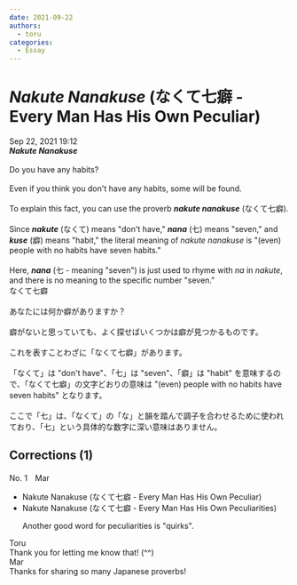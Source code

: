 ```yaml
---
date: 2021-09-22
authors:
  - toru
categories:
  - Essay
---
```


<h1 id="subject_show"><strong><em>Nakute Nanakuse</strong></em> (なくて七癖 - Every Man Has His Own Peculiar)</h1>
<div class="date">Sep 22, 2021 19:12</div>
<div id="post"><div id="body_show_ori">
<strong><em>Nakute Nanakuse</strong></em><br/><br/>Do you have any habits?<br/><br/>Even if you think you don't have any habits, some will be found.<br/><br/>To explain this fact, you can use the proverb <strong><em>nakute nanakuse</em></strong> (なくて七癖).<br/><br/>Since <strong><em>nakute</em></strong> (なくて) means "don't have," <strong><em>nana</em></strong> (七) means "seven," and <strong><em>kuse</em></strong> (癖) means "habit," the literal meaning of <em>nakute nanakuse</em> is "(even) people with no habits have seven habits."<br/><br/>Here, <strong><em>nana</em></strong> (七 - meaning "seven") is just used to rhyme with <em>na</em> in <em>nakute</em>, and there is no meaning to the specific number "seven."
</div></div>

<!-- more -->

<div id="post_ja"><div id="body_show_mo">
なくて七癖<br/><br/>あなたには何か癖がありますか？<br/><br/>癖がないと思っていても、よく探せばいくつかは癖が見つかるものです。<br/><br/>これを表すことわざに「なくて七癖」があります。<br/><br/>「なくて」は "don't have"、「七」は "seven"、「癖」は "habit" を意味するので、「なくて七癖」の文字どおりの意味は "(even) people with no habits have seven habits" となります。<br/><br/>ここで「七」は、「なくて」の「な」と韻を踏んで調子を合わせるために使われており、「七」という具体的な数字に深い意味はありません。
</div></div>

## Corrections (1)
<div id="block"><div class="first_name"> No. 1　<span class="just_name">Mar</span></div><div id="block2">
<ul class="correction_field">
<li class="incorrect">Nakute Nanakuse (なくて七癖 - Every Man Has His Own Peculiar)</li>
<li class="corrected correct">
Nakute Nanakuse (なくて七癖 - Every Man Has His Own Peculiar<span class="f_red">ities</span>)
<p class="correction_comment">Another good word for peculiarities is "quirks".</p>
</li>
</ul>
</div><div class="name"><span class="just_name">Toru</span><br>
Thank you for letting me know that! (^^)
</div>
<div class="name"><span class="just_name">Mar</span><br>
Thanks for sharing so many Japanese proverbs!
</div>
</div>
